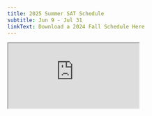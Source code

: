 ```yaml
---
title: 2025 Summer SAT Schedule
subtitle: Jun 9 - Jul 31
linkText: Download a 2024 Fall Schedule Here
---
```

<iframe src="https://docs.google.com/document/d/e/2PACX-1vTXm7YmNgBAx1iNWpwcuglcLvCaquuPq3YyVbZuPv5kpOpD5jXMTlKZZZyy5mC_rIOHLozMbHz5yvXW/pub?embedded=true"></iframe>